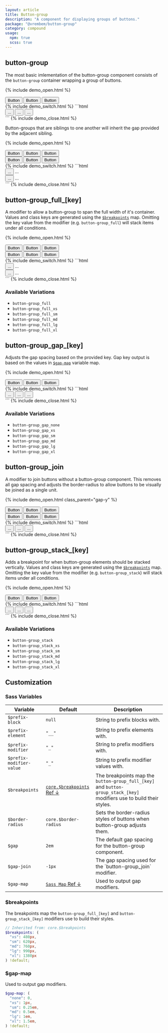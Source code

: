 ```yaml
---
layout: article
title: Button-group
description: "A component for displaying groups of buttons."
package: "@vrembem/button-group"
category: compound
usage:
  npm: true
  scss: true
---
```


## button-group

The most basic imlementation of the button-group component consists of the `button-group` container wrapping a group of buttons.

{% include demo_open.html %}
<div class="button-group">
  <button class="button">Button</button>
  <button class="button">Button</button>
  <button class="button">Button</button>
</div>
{% include demo_switch.html %}
```html
<div class="button-group">
  <button class="button">...</button>
  <button class="button">...</button>
  <button class="button">...</button>
</div>
```
{% include demo_close.html %}

Button-groups that are siblings to one another will inherit the gap provided by the adjacent sibling.

{% include demo_open.html %}
<div class="button-group">
  <button class="button button_color_primary">Button</button>
  <button class="button button_color_primary">Button</button>
  <button class="button button_color_primary">Button</button>
</div>
<div class="button-group">
  <button class="button button_color_secondary">Button</button>
  <button class="button button_color_secondary">Button</button>
  <button class="button button_color_secondary">Button</button>
</div>
{% include demo_switch.html %}
```html
<div class="button-group">
  <button class="button">...</button>
  ...
</div>
<div class="button-group">
  <button class="button">...</button>
  ...
</div>
```
{% include demo_close.html %}

## button-group_full_[key]

A modifier to allow a button-group to span the full width of it's container. Values and class keys are generated using the [`$breakpoints`](#breakpoints) map. Omitting the key value from the modifier (e.g. `button-group_full`) will stack items under all conditions.

{% include demo_open.html %}
<div class="button-group button-group_full">
  <button class="button">Button</button>
  <button class="button">Button</button>
  <button class="button">Button</button>
</div>
<div class="button-group button-group_full_xl">
  <button class="button button_outline">Button</button>
  <button class="button button_outline">Button</button>
  <button class="button button_outline">Button</button>
</div>
{% include demo_switch.html %}
```html
<div class="button-group button-group_full">
  <button class="button">...</button>
  ...
</div>
<div class="button-group button-group_full_xl">
  <button class="button">...</button>
  ...
</div>
```
{% include demo_close.html %}

### Available Variations

- `button-group_full`
- `button-group_full_xs`
- `button-group_full_sm`
- `button-group_full_md`
- `button-group_full_lg`
- `button-group_full_xl`

## button-group_gap_[key]

Adjusts the gap spacing based on the provided key. Gap key output is based on the values in [`$gap-map`](#gap-map) variable map.

{% include demo_open.html %}
<div class="button-group button-group_gap_xs">
  <button class="button button_color_primary">Button</button>
  <button class="button button_color_primary">Button</button>
  <button class="button button_color_secondary">Button</button>
</div>
{% include demo_switch.html %}
```html
<div class="button-group button-group_gap_xs">
  <button class="button">...</button>
  <button class="button">...</button>
  <button class="button">...</button>
</div>
```
{% include demo_close.html %}

### Available Variations

- `button-group_gap_none`
- `button-group_gap_xs`
- `button-group_gap_sm`
- `button-group_gap_md`
- `button-group_gap_lg`
- `button-group_gap_xl`

## button-group_join

A modifier to join buttons without a button-group component. This removes all gap spacing and adjusts the border-radius to allow buttons to be visually be joined as a single unit.

{% include demo_open.html class_parent="gap-y" %}
<div>
  <div class="button-group button-group_join">
    <button class="button button_color_primary">Button</button>
    <button class="button button_color_primary">Button</button>
    <button class="button button_color_primary">Button</button>
  </div>
</div>
<div>
  <div class="button-group button-group_join">
    <button class="button button_outline">Button</button>
    <button class="button button_outline">Button</button>
    <button class="button button_outline">Button</button>
  </div>
</div>
{% include demo_switch.html %}
```html
<div class="button-group button-group_join">
  <button class="button">...</button>
  <button class="button">...</button>
  <button class="button">...</button>
</div>
```
{% include demo_close.html %}

## button-group_stack_[key]

Adds a breakpoint for when button-group elements should be stacked vertically. Values and class keys are generated using the [`$breakpoints`](#breakpoints) map. Omitting the key value from the modifier (e.g. `button-group_stack`) will stack items under all conditions.

{% include demo_open.html %}
<div class="button-group button-group_stack_lg">
  <button class="button button_color_secondary">Button</button>
  <button class="button button_color_secondary">Button</button>
  <button class="button button_color_secondary">Button</button>
</div>
{% include demo_switch.html %}
```html
<div class="button-group button-group_stack_lg">
  <button class="button">...</button>
  <button class="button">...</button>
  <button class="button">...</button>
</div>
```
{% include demo_close.html %}

### Available Variations

- `button-group_stack`
- `button-group_stack_xs`
- `button-group_stack_sm`
- `button-group_stack_md`
- `button-group_stack_lg`
- `button-group_stack_xl`

## Customization

### Sass Variables

<div class="scroll-box">
  <table class="table table_style_bordered table_zebra table_hover table_responsive_lg">
    <thead>
      <tr>
        <th>Variable</th>
        <th>Default</th>
        <th>Description</th>
      </tr>
    </thead>
    <tbody>
      <!-- Prefixes -->
      <tr>
        <td data-mobile-label="Var"><code class="code text-nowrap">$prefix-block</code></td>
        <td data-mobile-label="Default"><code class="code color-secondary text-nowrap">null</code></td>
        <td data-mobile-label="Desc">String to prefix blocks with.</td>
      </tr>
      <tr>
        <td data-mobile-label="Var"><code class="code text-nowrap">$prefix-element</code></td>
        <td data-mobile-label="Default"><code class="code color-secondary text-nowrap">"__"</code></td>
        <td data-mobile-label="Desc">String to prefix elements with.</td>
      </tr>
      <tr>
        <td data-mobile-label="Var"><code class="code text-nowrap">$prefix-modifier</code></td>
        <td data-mobile-label="Default"><code class="code color-secondary text-nowrap">"_"</code></td>
        <td data-mobile-label="Desc">String to prefix modifiers with.</td>
      </tr>
      <tr>
        <td data-mobile-label="Var"><code class="code text-nowrap">$prefix-modifier-value</code></td>
        <td data-mobile-label="Default"><code class="code color-secondary text-nowrap">"_"</code></td>
        <td data-mobile-label="Desc">String to prefix modifier values with.</td>
      </tr>
      <!-- General -->
      <tr>
        <td data-mobile-label="Var"><code class="code text-nowrap">$breakpoints</code></td>
        <td data-mobile-label="Default">
          <a class="link text-nowrap" href="#breakpoints"><code class="code color-secondary">core.$breakpoints</code> Ref &darr;</a>
        </td>
        <td data-mobile-label="Desc">The breakpoints map the <code class="code">button-group_full_[key]</code> and  <code class="code">button-group_stack_[key]</code> modifiers use to build their styles.</td>
      </tr>
      <tr>
        <td data-mobile-label="Var"><code class="code text-nowrap">$border-radius</code></td>
        <td data-mobile-label="Default"><code class="code color-secondary text-nowrap">core.$border-radius</code></td>
        <td data-mobile-label="Desc">Sets the border-radius styles of buttons when button-group adjusts them.</td>
      </tr>
      <tr>
        <td data-mobile-label="Var"><code class="code text-nowrap">$gap</code></td>
        <td data-mobile-label="Default"><code class="code color-secondary text-nowrap">2em</code></td>
        <td data-mobile-label="Desc">The default gap spacing for the button-group component.</td>
      </tr>
      <tr>
        <td data-mobile-label="Var"><code class="code text-nowrap">$gap-join</code></td>
        <td data-mobile-label="Default"><code class="code color-secondary text-nowrap">-1px</code></td>
        <td data-mobile-label="Desc">The gap spacing used for the `button-group_join` modifier.</td>
      </tr>
      <tr>
        <td data-mobile-label="Var"><code class="code text-nowrap">$gap-map</code></td>
        <td data-mobile-label="Default">
          <a class="link text-nowrap" href="#gap-map"><code class="code color-secondary">Sass Map</code> Ref &darr;</a>
        </td>
        <td data-mobile-label="Desc">Used to output gap modifiers.</td>
      </tr>
    </tbody>
  </table>
</div>

### $breakpoints

The breakpoints map the `button-group_full_[key]` and  `button-group_stack_[key]` modifiers use to build their styles.

```scss
// Inherited from: core.$breakpoints
$breakpoints: (
  "xs": 480px,
  "sm": 620px,
  "md": 760px,
  "lg": 990px,
  "xl": 1380px
) !default;
```

### $gap-map

Used to output gap modifiers.

```scss
$gap-map: (
  "none": 0,
  "xs": 1px,
  "sm": 0.25em,
  "md": 0.5em,
  "lg": 1em,
  "xl": 1.5em,
) !default;
```
